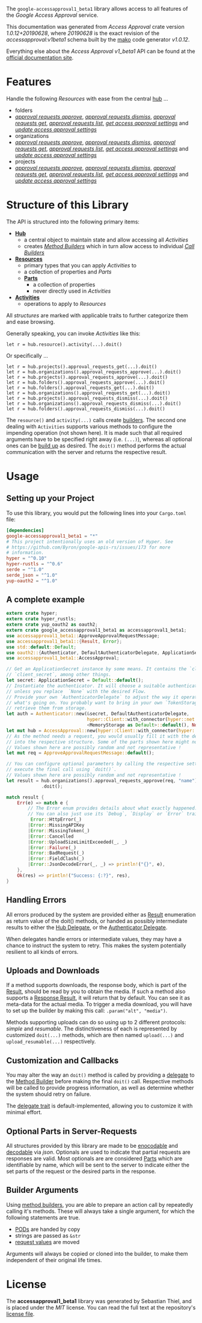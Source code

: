 <!---
DO NOT EDIT !
This file was generated automatically from 'src/mako/api/README.md.mako'
DO NOT EDIT !
-->
The `google-accessapproval1_beta1` library allows access to all features of the *Google Access Approval* service.

This documentation was generated from *Access Approval* crate version *1.0.12+20190628*, where *20190628* is the exact revision of the *accessapproval:v1beta1* schema built by the [mako](http://www.makotemplates.org/) code generator *v1.0.12*.

Everything else about the *Access Approval* *v1_beta1* API can be found at the
[official documentation site](https://cloud.google.com/access-approval/docs).
# Features

Handle the following *Resources* with ease from the central [hub](https://docs.rs/google-accessapproval1_beta1/1.0.12+20190628/google_accessapproval1_beta1/struct.AccessApproval.html) ... 

* folders
 * [*approval requests approve*](https://docs.rs/google-accessapproval1_beta1/1.0.12+20190628/google_accessapproval1_beta1/struct.FolderApprovalRequestApproveCall.html), [*approval requests dismiss*](https://docs.rs/google-accessapproval1_beta1/1.0.12+20190628/google_accessapproval1_beta1/struct.FolderApprovalRequestDismisCall.html), [*approval requests get*](https://docs.rs/google-accessapproval1_beta1/1.0.12+20190628/google_accessapproval1_beta1/struct.FolderApprovalRequestGetCall.html), [*approval requests list*](https://docs.rs/google-accessapproval1_beta1/1.0.12+20190628/google_accessapproval1_beta1/struct.FolderApprovalRequestListCall.html), [*get access approval settings*](https://docs.rs/google-accessapproval1_beta1/1.0.12+20190628/google_accessapproval1_beta1/struct.FolderGetAccessApprovalSettingCall.html) and [*update access approval settings*](https://docs.rs/google-accessapproval1_beta1/1.0.12+20190628/google_accessapproval1_beta1/struct.FolderUpdateAccessApprovalSettingCall.html)
* organizations
 * [*approval requests approve*](https://docs.rs/google-accessapproval1_beta1/1.0.12+20190628/google_accessapproval1_beta1/struct.OrganizationApprovalRequestApproveCall.html), [*approval requests dismiss*](https://docs.rs/google-accessapproval1_beta1/1.0.12+20190628/google_accessapproval1_beta1/struct.OrganizationApprovalRequestDismisCall.html), [*approval requests get*](https://docs.rs/google-accessapproval1_beta1/1.0.12+20190628/google_accessapproval1_beta1/struct.OrganizationApprovalRequestGetCall.html), [*approval requests list*](https://docs.rs/google-accessapproval1_beta1/1.0.12+20190628/google_accessapproval1_beta1/struct.OrganizationApprovalRequestListCall.html), [*get access approval settings*](https://docs.rs/google-accessapproval1_beta1/1.0.12+20190628/google_accessapproval1_beta1/struct.OrganizationGetAccessApprovalSettingCall.html) and [*update access approval settings*](https://docs.rs/google-accessapproval1_beta1/1.0.12+20190628/google_accessapproval1_beta1/struct.OrganizationUpdateAccessApprovalSettingCall.html)
* projects
 * [*approval requests approve*](https://docs.rs/google-accessapproval1_beta1/1.0.12+20190628/google_accessapproval1_beta1/struct.ProjectApprovalRequestApproveCall.html), [*approval requests dismiss*](https://docs.rs/google-accessapproval1_beta1/1.0.12+20190628/google_accessapproval1_beta1/struct.ProjectApprovalRequestDismisCall.html), [*approval requests get*](https://docs.rs/google-accessapproval1_beta1/1.0.12+20190628/google_accessapproval1_beta1/struct.ProjectApprovalRequestGetCall.html), [*approval requests list*](https://docs.rs/google-accessapproval1_beta1/1.0.12+20190628/google_accessapproval1_beta1/struct.ProjectApprovalRequestListCall.html), [*get access approval settings*](https://docs.rs/google-accessapproval1_beta1/1.0.12+20190628/google_accessapproval1_beta1/struct.ProjectGetAccessApprovalSettingCall.html) and [*update access approval settings*](https://docs.rs/google-accessapproval1_beta1/1.0.12+20190628/google_accessapproval1_beta1/struct.ProjectUpdateAccessApprovalSettingCall.html)




# Structure of this Library

The API is structured into the following primary items:

* **[Hub](https://docs.rs/google-accessapproval1_beta1/1.0.12+20190628/google_accessapproval1_beta1/struct.AccessApproval.html)**
    * a central object to maintain state and allow accessing all *Activities*
    * creates [*Method Builders*](https://docs.rs/google-accessapproval1_beta1/1.0.12+20190628/google_accessapproval1_beta1/trait.MethodsBuilder.html) which in turn
      allow access to individual [*Call Builders*](https://docs.rs/google-accessapproval1_beta1/1.0.12+20190628/google_accessapproval1_beta1/trait.CallBuilder.html)
* **[Resources](https://docs.rs/google-accessapproval1_beta1/1.0.12+20190628/google_accessapproval1_beta1/trait.Resource.html)**
    * primary types that you can apply *Activities* to
    * a collection of properties and *Parts*
    * **[Parts](https://docs.rs/google-accessapproval1_beta1/1.0.12+20190628/google_accessapproval1_beta1/trait.Part.html)**
        * a collection of properties
        * never directly used in *Activities*
* **[Activities](https://docs.rs/google-accessapproval1_beta1/1.0.12+20190628/google_accessapproval1_beta1/trait.CallBuilder.html)**
    * operations to apply to *Resources*

All *structures* are marked with applicable traits to further categorize them and ease browsing.

Generally speaking, you can invoke *Activities* like this:

```Rust,ignore
let r = hub.resource().activity(...).doit()
```

Or specifically ...

```ignore
let r = hub.projects().approval_requests_get(...).doit()
let r = hub.organizations().approval_requests_approve(...).doit()
let r = hub.projects().approval_requests_approve(...).doit()
let r = hub.folders().approval_requests_approve(...).doit()
let r = hub.folders().approval_requests_get(...).doit()
let r = hub.organizations().approval_requests_get(...).doit()
let r = hub.projects().approval_requests_dismiss(...).doit()
let r = hub.organizations().approval_requests_dismiss(...).doit()
let r = hub.folders().approval_requests_dismiss(...).doit()
```

The `resource()` and `activity(...)` calls create [builders][builder-pattern]. The second one dealing with `Activities` 
supports various methods to configure the impending operation (not shown here). It is made such that all required arguments have to be 
specified right away (i.e. `(...)`), whereas all optional ones can be [build up][builder-pattern] as desired.
The `doit()` method performs the actual communication with the server and returns the respective result.

# Usage

## Setting up your Project

To use this library, you would put the following lines into your `Cargo.toml` file:

```toml
[dependencies]
google-accessapproval1_beta1 = "*"
# This project intentionally uses an old version of Hyper. See
# https://github.com/Byron/google-apis-rs/issues/173 for more
# information.
hyper = "^0.10"
hyper-rustls = "^0.6"
serde = "^1.0"
serde_json = "^1.0"
yup-oauth2 = "^1.0"
```

## A complete example

```Rust
extern crate hyper;
extern crate hyper_rustls;
extern crate yup_oauth2 as oauth2;
extern crate google_accessapproval1_beta1 as accessapproval1_beta1;
use accessapproval1_beta1::ApproveApprovalRequestMessage;
use accessapproval1_beta1::{Result, Error};
use std::default::Default;
use oauth2::{Authenticator, DefaultAuthenticatorDelegate, ApplicationSecret, MemoryStorage};
use accessapproval1_beta1::AccessApproval;

// Get an ApplicationSecret instance by some means. It contains the `client_id` and 
// `client_secret`, among other things.
let secret: ApplicationSecret = Default::default();
// Instantiate the authenticator. It will choose a suitable authentication flow for you, 
// unless you replace  `None` with the desired Flow.
// Provide your own `AuthenticatorDelegate` to adjust the way it operates and get feedback about 
// what's going on. You probably want to bring in your own `TokenStorage` to persist tokens and
// retrieve them from storage.
let auth = Authenticator::new(&secret, DefaultAuthenticatorDelegate,
                              hyper::Client::with_connector(hyper::net::HttpsConnector::new(hyper_rustls::TlsClient::new())),
                              <MemoryStorage as Default>::default(), None);
let mut hub = AccessApproval::new(hyper::Client::with_connector(hyper::net::HttpsConnector::new(hyper_rustls::TlsClient::new())), auth);
// As the method needs a request, you would usually fill it with the desired information
// into the respective structure. Some of the parts shown here might not be applicable !
// Values shown here are possibly random and not representative !
let mut req = ApproveApprovalRequestMessage::default();

// You can configure optional parameters by calling the respective setters at will, and
// execute the final call using `doit()`.
// Values shown here are possibly random and not representative !
let result = hub.organizations().approval_requests_approve(req, "name")
             .doit();

match result {
    Err(e) => match e {
        // The Error enum provides details about what exactly happened.
        // You can also just use its `Debug`, `Display` or `Error` traits
         Error::HttpError(_)
        |Error::MissingAPIKey
        |Error::MissingToken(_)
        |Error::Cancelled
        |Error::UploadSizeLimitExceeded(_, _)
        |Error::Failure(_)
        |Error::BadRequest(_)
        |Error::FieldClash(_)
        |Error::JsonDecodeError(_, _) => println!("{}", e),
    },
    Ok(res) => println!("Success: {:?}", res),
}

```
## Handling Errors

All errors produced by the system are provided either as [Result](https://docs.rs/google-accessapproval1_beta1/1.0.12+20190628/google_accessapproval1_beta1/enum.Result.html) enumeration as return value of 
the doit() methods, or handed as possibly intermediate results to either the 
[Hub Delegate](https://docs.rs/google-accessapproval1_beta1/1.0.12+20190628/google_accessapproval1_beta1/trait.Delegate.html), or the [Authenticator Delegate](https://docs.rs/yup-oauth2/*/yup_oauth2/trait.AuthenticatorDelegate.html).

When delegates handle errors or intermediate values, they may have a chance to instruct the system to retry. This 
makes the system potentially resilient to all kinds of errors.

## Uploads and Downloads
If a method supports downloads, the response body, which is part of the [Result](https://docs.rs/google-accessapproval1_beta1/1.0.12+20190628/google_accessapproval1_beta1/enum.Result.html), should be
read by you to obtain the media.
If such a method also supports a [Response Result](https://docs.rs/google-accessapproval1_beta1/1.0.12+20190628/google_accessapproval1_beta1/trait.ResponseResult.html), it will return that by default.
You can see it as meta-data for the actual media. To trigger a media download, you will have to set up the builder by making
this call: `.param("alt", "media")`.

Methods supporting uploads can do so using up to 2 different protocols: 
*simple* and *resumable*. The distinctiveness of each is represented by customized 
`doit(...)` methods, which are then named `upload(...)` and `upload_resumable(...)` respectively.

## Customization and Callbacks

You may alter the way an `doit()` method is called by providing a [delegate](https://docs.rs/google-accessapproval1_beta1/1.0.12+20190628/google_accessapproval1_beta1/trait.Delegate.html) to the 
[Method Builder](https://docs.rs/google-accessapproval1_beta1/1.0.12+20190628/google_accessapproval1_beta1/trait.CallBuilder.html) before making the final `doit()` call. 
Respective methods will be called to provide progress information, as well as determine whether the system should 
retry on failure.

The [delegate trait](https://docs.rs/google-accessapproval1_beta1/1.0.12+20190628/google_accessapproval1_beta1/trait.Delegate.html) is default-implemented, allowing you to customize it with minimal effort.

## Optional Parts in Server-Requests

All structures provided by this library are made to be [enocodable](https://docs.rs/google-accessapproval1_beta1/1.0.12+20190628/google_accessapproval1_beta1/trait.RequestValue.html) and 
[decodable](https://docs.rs/google-accessapproval1_beta1/1.0.12+20190628/google_accessapproval1_beta1/trait.ResponseResult.html) via *json*. Optionals are used to indicate that partial requests are responses 
are valid.
Most optionals are are considered [Parts](https://docs.rs/google-accessapproval1_beta1/1.0.12+20190628/google_accessapproval1_beta1/trait.Part.html) which are identifiable by name, which will be sent to 
the server to indicate either the set parts of the request or the desired parts in the response.

## Builder Arguments

Using [method builders](https://docs.rs/google-accessapproval1_beta1/1.0.12+20190628/google_accessapproval1_beta1/trait.CallBuilder.html), you are able to prepare an action call by repeatedly calling it's methods.
These will always take a single argument, for which the following statements are true.

* [PODs][wiki-pod] are handed by copy
* strings are passed as `&str`
* [request values](https://docs.rs/google-accessapproval1_beta1/1.0.12+20190628/google_accessapproval1_beta1/trait.RequestValue.html) are moved

Arguments will always be copied or cloned into the builder, to make them independent of their original life times.

[wiki-pod]: http://en.wikipedia.org/wiki/Plain_old_data_structure
[builder-pattern]: http://en.wikipedia.org/wiki/Builder_pattern
[google-go-api]: https://github.com/google/google-api-go-client

# License
The **accessapproval1_beta1** library was generated by Sebastian Thiel, and is placed 
under the *MIT* license.
You can read the full text at the repository's [license file][repo-license].

[repo-license]: https://github.com/Byron/google-apis-rsblob/master/LICENSE.md
